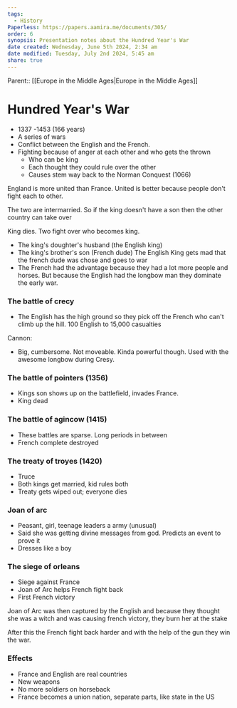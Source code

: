 ```yaml
---
tags:
  - History
Paperless: https://papers.aamira.me/documents/305/
order: 6
synopsis: Presentation notes about the Hundred Year's War
date created: Wednesday, June 5th 2024, 2:34 am
date modified: Tuesday, July 2nd 2024, 5:45 am
share: true
---
```

  
Parent:: [[Europe in the Middle Ages|Europe in the Middle Ages]]  
  
# Hundred Year's War  
  
- 1337 -1453 (166 years)  
- A series of wars  
- Conflict between the English and the French.  
- Fighting because of anger at each other and who gets the thrown  
  - Who can be king  
  - Each thought they could rule over the other  
  - Causes stem way back to the Norman Conquest (1066)  
  
England is more united than France. United is better because people don't fight each to other.  
  
The two are intermarried. So if the king doesn't have a son then the other country can take over  
  
King dies. Two fight over who becomes king.  
  
- The king's doughter's husband (the English king)  
- The king's brother's son (French dude) The English King gets mad that the french dude was chose and goes to war  
- The French had the advantage because they had a lot more people and horses. But because the English had the longbow man they dominate the early war.  
  
### The battle of crecy  
  
- The English has the high ground so they pick off the French who can't climb up the hill. 100 English to 15,000 casualties  
  
Cannon:  
  
- Big, cumbersome. Not moveable. Kinda powerful though. Used with the awesome longbow during Cresy.  
  
### The battle of pointers (1356)  
  
- Kings son shows up on the battlefield, invades France.  
- King dead  
  
### The battle of agincow (1415)  
  
- These battles are sparse. Long periods in between  
- French complete destroyed  
  
### The treaty of troyes (1420)  
  
- Truce  
- Both kings get married, kid rules both  
- Treaty gets wiped out; everyone dies  
  
### Joan of arc  
  
- Peasant, girl, teenage leaders a army (unusual)  
- Said she was getting divine messages from god. Predicts an event to prove it  
- Dresses like a boy  
  
### The siege of orleans  
  
- Siege against France  
- Joan of Arc helps French fight back  
- First French victory  
  
Joan of Arc was then captured by the English and because they thought she was a witch and was causing french victory, they burn her at the stake  
  
After this the French fight back harder and with the help of the gun they win the war.  
  
### Effects  
  
- France and English are real countries  
- New weapons  
- No more soldiers on horseback  
- France becomes a union nation, separate parts, like state in the US  
